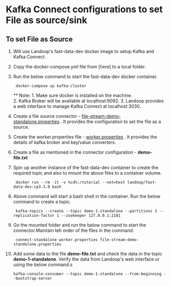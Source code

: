 # Kafka Connect configurations to set File as source/sink

## To set File as Source
1. Will use Landoop's fast-data-dev docker image to setup Kafka and Kafka Connect.
2. Copy the docker-compose.yml file from [here] to a local folder.
3. Run the below command to start the fast-data-dev docker container.

        docker-compose up kafka-cluster
   
   ** Note:  1. Make sure docker is installed on the machine.                                                   
             2. Kafka Broker will be available at localhost:9092.
             3. Landoop provides a web interface to manage Kafka Connect at localhost:3030.

4. Create a file source connector - [file-stream-demo-standalone.properties]() . It provides the configuration to set the file as a source.
5. Create the worker.properties file - [worker.properties]() . It provides the details of kafka broker and key/value converters.
6. Create a file as mentioned in the connector configuration  - **demo-file.txt**
7. Spin up another instance of the fast-data-dev container to create the required topic and also to mount the above files to a container volume.

        docker run --rm -it -v %cd%:/tutorial --net=host landoop/fast-data-dev:cp3.3.0 bash

8. Above command will start a bash shell in the container. Run the below command to create a topic.

        kafka-topics --create --topic demo-1-standalone --partitions 3 --replication-factor 1 --zookeeper 127.0.0.1:2181

9. Go the mounted folder and run the below command to start the connector.Maintain teh order of the files in the command.

        connect-standalone worker.properties file-stream-demo-standalone.properties

10. Add some data to the file **demo-file.txt** and check the data in the topic **demo-1-standalone**. Verify the data from Landoop's web interface or using the below command.s

        kafka-console-consumer --topic demo-1-standalone --from-beginning --bootstrap-server

       
             

        
